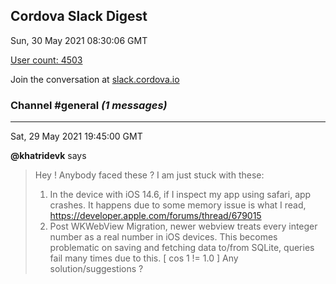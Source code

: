 ## Cordova Slack Digest
Sun, 30 May 2021 08:30:06 GMT

[User count: 4503](https://cordova.slack.com/)


Join the conversation at [slack.cordova.io](http://slack.cordova.io/)

### __Channel #general__ _(1 messages)_
---

Sat, 29 May 2021 19:45:00 GMT

__@khatridevk__ says 
> Hey ! Anybody faced these ? I am just stuck with these:
> 1. In the device with iOS 14.6, if I inspect  my app using safari, app crashes. It happens due to some memory issue is what I read, <https://developer.apple.com/forums/thread/679015>
> 2. Post WKWebView Migration, newer webview treats every integer number as a real number in iOS devices. This becomes problematic on saving and fetching data to/from SQLite, queries fail many times due to this. [ cos 1 != 1.0 ]
> Any solution/suggestions ?
> 
